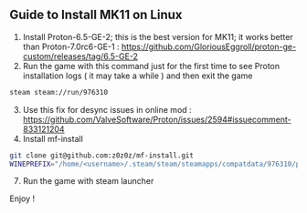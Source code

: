 ## Guide to Install MK11 on Linux

1. Install Proton-6.5-GE-2; this is the best version for MK11; it works better than Proton-7.0rc6-GE-1 : https://github.com/GloriousEggroll/proton-ge-custom/releases/tag/6.5-GE-2
2. Run the game with this command just for the first time to see Proton installation logs ( it may take a while ) and then exit the game

```sh
steam steam://run/976310
```

3. Use this fix for desync issues in online mod : https://github.com/ValveSoftware/Proton/issues/2594#issuecomment-833121204
4. Install mf-install

```sh
git clone git@github.com:z0z0z/mf-install.git
WINEPREFIX="/home/<username>/.steam/steam/steamapps/compatdata/976310/pfx" PROTON="/home/<username>/.steam/steam/compatibilitytools.d/Proton-6.5-GE-2" ./mf-install.sh -proton
```

7. Run the game with steam launcher

Enjoy !
